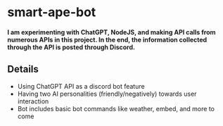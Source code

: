 # smart-ape-bot

#### I am experimenting with ChatGPT, NodeJS, and making API calls from numerous APIs in this project. In the end, the information collected through the API is posted through Discord.

## Details

- Using ChatGPT API as a discord bot feature
- Having two AI personalities (friendly/negatively) towards user interaction
- Bot includes basic bot commands like weather, embed, and more to come
